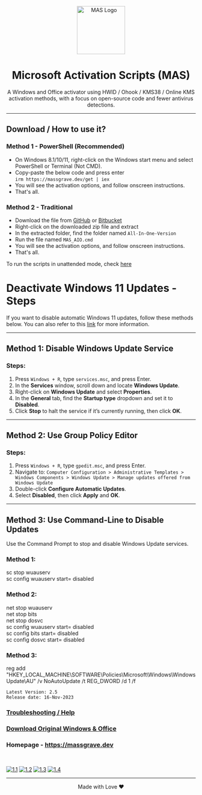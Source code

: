 <p align="center"><img src="https://lookimg.com/images/2023/09/25/QY5RTR.png" alt="MAS Logo" height="128"></p>

<h1 align="center">Microsoft  Activation  Scripts (MAS)</h1>

<p align="center">A Windows and Office activator using HWID / Ohook / KMS38 / Online KMS activation methods, with a focus on open-source code and fewer antivirus detections.</p>
<hr>

## Download / How to use it?

### Method 1 - PowerShell (Recommended)

-   On Windows 8.1/10/11, right-click on the Windows start menu and select PowerShell or Terminal (Not CMD).
-   Copy-paste the below code and press enter\
    `irm https://massgrave.dev/get | iex`
-   You will see the activation options, and follow onscreen instructions.
-   That's all.

### Method 2 - Traditional

-   Download the file from [GitHub](https://github.com/massgravel/Microsoft-Activation-Scripts/archive/refs/heads/master.zip) or [Bitbucket](https://bitbucket.org/WindowsAddict/microsoft-activation-scripts/get/master.zip)
-   Right-click on the downloaded zip file and extract
-   In the extracted folder, find the folder named `All-In-One-Version`
-   Run the file named `MAS_AIO.cmd`
-   You will see the activation options, and follow onscreen instructions.
-   That's all.

To run the scripts in unattended mode, check [here](https://massgrave.dev/command_line_switches.html)

# Deactivate Windows 11 Updates - Steps

If you want to disable automatic Windows 11 updates, follow these methods below. You can also refer to this [link](https://www.easeus.com/knowledge-center/stop-windows-11-update.html) for more information.

---

## **Method 1: Disable Windows Update Service**

### Steps:
1. Press `Windows + R`, type `services.msc`, and press Enter.
2. In the **Services** window, scroll down and locate **Windows Update**.
3. Right-click on **Windows Update** and select **Properties**.
4. In the **General** tab, find the **Startup type** dropdown and set it to **Disabled**.
5. Click **Stop** to halt the service if it’s currently running, then click **OK**.

---

## **Method 2: Use Group Policy Editor**

### Steps:
1. Press `Windows + R`, type `gpedit.msc`, and press Enter.
2. Navigate to:
   `Computer Configuration > Administrative Templates > Windows Components > Windows Update > Manage updates offered from Windows Update`
3. Double-click **Configure Automatic Updates**.
4. Select **Disabled**, then click **Apply** and **OK**.

---

## **Method 3: Use Command-Line to Disable Updates**

Use the Command Prompt to stop and disable Windows Update services.

### Method 1:
sc stop wuauserv </br>
sc config wuauserv start= disabled </br>

### Method 2:
net stop wuauserv </br>
net stop bits </br>
net stop dosvc </br>
sc config wuauserv start= disabled </br>
sc config bits start= disabled </br>
sc config dosvc start= disabled </br>

### Method 3:
reg add "HKEY_LOCAL_MACHINE\SOFTWARE\Policies\Microsoft\Windows\WindowsUpdate\AU" /v NoAutoUpdate /t REG_DWORD /d 1 /f </br>


```
Latest Version: 2.5
Release date: 16-Nov-2023
```

### [Troubleshooting / Help](https://massgrave.dev/troubleshoot.html)
### [Download Original Windows & Office](https://massgrave.dev/genuine-installation-media.html)
### Homepage - https://massgrave.dev
</br>

[![1.1]][1]
[![1.2]][2]
[![1.3]][3]
[![1.4]][4]

[1.1]: https://lookimg.com/images/2023/03/21/QTvjcD.png (Chat with us without signup)
[1.2]: https://lookimg.com/images/2023/03/21/QTvLyd.png (Chat with us)
[1.3]: https://lookimg.com/images/2023/10/29/QiBot9.png (Follow on 𝕏/Twitter)
[1.4]: https://lookimg.com/images/2023/05/17/Q0iZ2U.png (Reddit)

[1]: https://discord.gg/gjJEfq7ux8
[2]: https://t.me/Microsoft_Activation_Scripts
[3]: https://twitter.com/massgravel
[4]: https://www.reddit.com/r/MAS_Activator

---

<p align="center">Made with Love ❤️</p>
